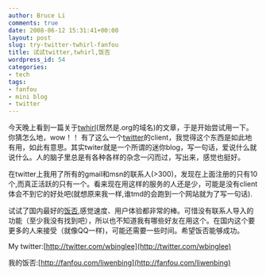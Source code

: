 ```yaml
---
author: Bruce Li
comments: true
date: 2008-06-12 15:31:41+00:00
layout: post
slug: try-twitter-twhirl-fanfou
title: 试试twitter,twhirl,饭否
wordpress_id: 54
categories:
- tech
tags:
- fanfou
- mini blog
- twitter
---
```


今天晚上看到一篇关于[twhirl](http://www.twhirl.org/)(居然是.org的域名)的文章，于是开始尝试用一下。你猜怎么地，wow！！ 有了这么一个[twitter](http://twitter.com/)的client，我觉得这个东西是如此地有用，如此有意思。其实twiter就是一个所谓的迷你blog，写一句话，爱说什么就说什么。人的脑子里总是有各种各样的杂念一闪而过，写出来，感觉也挺好。

在twitter上我用了所有的gmail和msn的联系人(>300)，发现在上面注册的只有10个,而真正活跃的只有一个。看来现在用这样的服务的人还是少，可能是没有client体会不到它的好处吧(就想原来我一样,谁tmd的会跑到一个网站就为了写一句话).

试试了国内最好的[饭否](http://fanfou.com/),感觉速度、用户体验都非常的棒。可惜没有联系人导入的功能（至少我没有找到吧），所以也不知道我有哪些好友在用这个。在国内这个要更多的人来接受（就像QQ一样)，可能还需要一些时间。希望饭否能够成功。

My twitter:[http://twitter.com/wbinglee](http://twitter.com/wbinglee)

我的饭否:[http://fanfou.com/liwenbing](http://fanfou.com/liwenbing)
